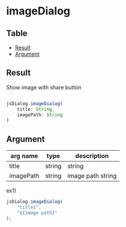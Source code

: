 # imageDialog

Table
-----------------

* [Result](#result)
* [Argument](#argument)


## Result

Show image with share button


```js.js

jsDialog.imageDialog(
	title: String,
	imagePath: String
)


```

## Argument

| arg name | type | description |
| -------- | -------- | -------- |
| title | string | string |
| imagePath | string | image path string |

ex1)

```js.js
jsDialog.imageDialog(
	"title1",
	"${image path}"
);

```
